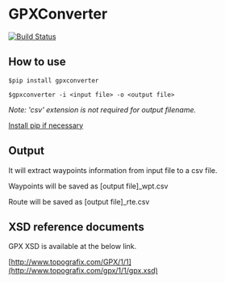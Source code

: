 # GPXConverter
[![Build Status](https://travis-ci.org/linusyoung/GPXConverter.svg?branch=master)](https://travis-ci.org/linusyoung/GPXConverter)
## How to use

```
$pip install gpxconverter

$gpxconverter -i <input file> -o <output file>

```
*Note: 'csv' extension is not required for output filename.*

[Install pip if necessary](https://pip.pypa.io/en/latest/installing/)

## Output
It will extract waypoints information from input file to a csv file.

Waypoints will be saved as [output file]\_wpt.csv

Route will be saved as [output file]\_rte.csv

## XSD reference documents
GPX XSD is available at the below link.

[http://www.topografix.com/GPX/1/1](http://www.topografix.com/gpx/1/1/gpx.xsd)
